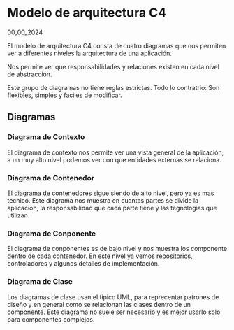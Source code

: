 # Modelo de arquitectura C4
00_00_2024

El modelo de arquitectura C4 consta de cuatro diagramas que nos permiten ver a diferentes niveles la arquitectura de una aplicación.

Nos permite ver que responsabilidades y relaciones existen en cada nivel de abstracción.

Este grupo de diagramas no tiene reglas estrictas. Todo lo contratrio: Son flexibles, simples y faciles de modificar.

## Diagramas

### Diagrama de Contexto

El diagrama de contexto nos permite ver una vista general de la aplicación, a un muy alto nivel podemos ver con que entidades externas se relaciona.

### Diagrama de Contenedor

El diagrama de contenedores sigue siendo de alto nivel, pero ya es mas tecnico. Este diagrama nos muestra en cuantas partes se divide la aplicacion, la responsabilidad que cada parte tiene y las tegnologias que utilizan.

### Diagrama de Conponente

El diagrama de conponentes es de bajo nivel y nos muestra los componente dentro de cada contenedor. En este nivel ya vemos repositorios, controladores y algunos detalles de implementación.

### Diagrama de Clase

Los diagramas de clase usan el tipico UML, para reprecentar patrones de diseño y en general como se relacionan las clases dentro de un componente. Este diagrama no suele ser necesario y es mejor usarlo solo para componentes complejos.

